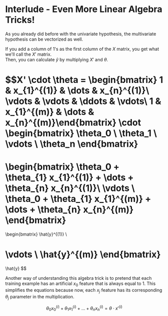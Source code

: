# Interlude - Even More Linear Algebra Tricks!

As you already did before with the univariate hypothesis, the multivariate hypothesis can be vectorized as well.  

If you add a column of $1$'s as the first column of the $X$ matrix, you get what we'll call the $X'$ matrix.  
Then, you can calculate $\hat{y}$ by multiplying $X'$ and $\theta$.

$$X' \cdot \theta = 
\begin{bmatrix} 
1 & x_{1}^{(1)} & \dots & x_{n}^{(1)}\\
\vdots & \vdots & \ddots & \vdots\\
1 & x_{1}^{(m)} & \dots &  x_{n}^{(m)}\end{bmatrix}
\cdot
\begin{bmatrix}
\theta_0 \\ 
\theta_1 \\
\vdots \\
\theta_n
\end{bmatrix} 
= 
\begin{bmatrix} 
\theta_0 + \theta_{1} x_{1}^{(1)} + \dots + \theta_{n} x_{n}^{(1)}\\ 
\vdots \\ 
\theta_0 + \theta_{1} x_{1}^{(m)} + \dots + \theta_{n} x_{n}^{(m)}
\end{bmatrix}
=
\begin{bmatrix}
\hat{y}^{(1)} \\ 

\vdots \\
\hat{y}^{(m)}
\end{bmatrix} 
=
\hat{y} $$

Another way of understanding this algebra trick is to pretend that each training example has an artificial $x_0$ feature that is always equal to $1$. This simplifies the equations because now, each $x_j$ feature has its corresponding $\theta_j$ parameter in the multiplication.

$$\theta_0x_0^{(i)} + \theta_{1} x_{1}^{(i)} + \dots + \theta_{n} x_{n}^{(i)} = \theta \cdot x'^{(i)}$$
